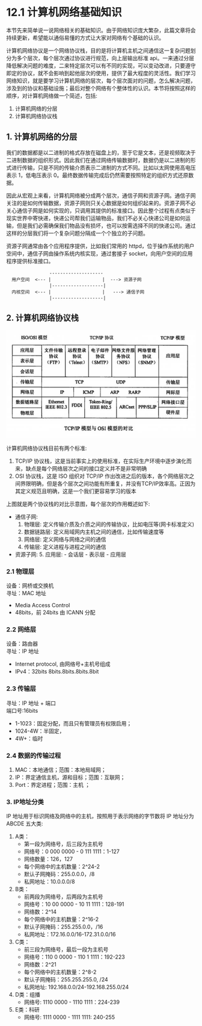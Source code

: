 # 12.1 计算机网络基础知识
本节先来简单说一说网络相关的基础知识。由于网络知识庞大繁杂，此篇文章将会持续更新，希望能以通俗易懂的方式让大家对网络有个基础的认识。

计算机网络协议是一个网络协议栈，目的是将计算机主机之间通信这一复杂问题划分为多个层次，每个层次通过协议进行规范，向上层输出标准 api。一来通过分层降低解决问题的难度，二来特定层次可以有不同的实现，可以变动改进，只要遵守即定的协议，就不会影响到起他层次的使用，提供了最大程度的灵活性。我们学习网络知识，就是要学习计算机网络的层次，每个层次面对的问题，怎么解决问题，涉及到的协议和基础设施；最后对整个网络有个整体性的认识。本节将按照这样的顺序，对计算机网络做一个简述，包括:
1. 计算机网络的分层
2. 计算机网络协议栈

## 1. 计算机网络的分层
我们的数据都是以二进制的格式存放在磁盘上的，至于它是文本，还是视频取决于二进制数据的组织形式。因此我们在通过网络传输数据时，数据仍是以二进制的形式进行传输，只是不同的传输介质表示二进制的方式不同。比如以太网使用高电压表示 1，低电压表示 0。最终数据传输完成后仍然需要按照特定的组织方式还原数据。

因此从宏观上来看，计算机网络被分成两个层次，通信子网和资源子网。通信子网关注的是如何传输数据，资源子网则只关心数据是如何组织起来的。资源子网不必关心通信子网是如何实现的，只调用其提供的标准接口。因此整个过程有点类似于现实世界中寄快递，快递公司帮我们运输物品，我们不必关心快递公司是如何运输，但是我们必需确保我们物品没有损坏，也可以按需选择不同的快递公司。通过这样的分层我们将一个复杂问题分隔成一个个独立的子问题。

资源子网通常由各个应用程序提供，比如我们常用的 httpd，位于操作系统的用户空间中，通信子网由操作系统内核实现，通过套接子 socket，向用户空间的应用程序提供标准接口。

```
                --------------------
  用户空间  <--- |                   |  ---> 资源子网
                |-------------------|
  内核空间  <--- |                   |   ---> 通信子网
                |-------------------|
```

## 2. 计算机网络协议栈
![tcp_ip](../images/12/tcp_ip_iso.jpg)

计算机网络协议栈目前有两个标准:
1. TCP/IP 协议栈，这是当前事实上的使用标准，在实际生产环境中逐步演化而来，缺点是每个网络层次之间的接口定义并不是非常明确
2. OSI 协议栈，这是 ISO 组织对 TCP/IP 作出改进之后的版本，各个网络层次之间界限明确，但是各个层次之间功能有所重复，并没有TCP/IP效率高。正因为其定义规范且明确，这是一个我们更容易学习的版本

上图就是两个协议栈的对比示意图，每个层次的作用概述如下:
- 通信子网:
  1. 物理层: 定义传输介质及介质之间的传输协议，比如电压等(网卡标准定义)
  2. 数据链路层: 定义局域网内主机之间的通信，比如传输速度等
  3. 网络层: 定义网络与网络之间的通信
  4. 传输层: 定义进程与进程之间的通信
- 资源子网:
  5. 应用层:
      - 会话层
      - 表示层
      - 应用层

### 2.1 物理层
设备：网桥或交换机  
寻址：MAC 地址
  - Media Access Control
  - 48bits，前 24bits 由 ICANN 分配

### 2.2 网络层
设备：路由器  
寻址：IP 地址
  - Internet protocol, 由网络号+主机号组成
  - IPv4：32bits 8bits.8bits.8bits.8bit

### 2.3 传输层
寻址：IP 地址 + 端口  
端口号:16bits
  - 1-1023：固定分配，而且只有管理员有权限启用；
  - 1024-4W：半固定，
  - 4W+：临时

### 2.4 数据的传输过程
1. MAC：本地通信；范围：本地局域网；
2. IP：界定通信主机，源和目标；范围：互联网；
3. Port：界定进程；范围：主机 ；

### 3. IP地址分类
IP 地址用于标识网络及网络中的主机，按照用于表示网络的字节数将 IP 地址分为 ABCDE 五大类:
1. A类：
    - 第一段为网络号，后三段为主机号
    - 网络号：0 000 0000 - 0 111 1111：1-127
    - 网络数量：126，127
    - 每个网络中的主机数量：2^24-2
    - 默认子网掩码：255.0.0.0，/8
    - 私网地址：10.0.0.0/8
2. B类：
    - 前两段为网络号，后两段为主机号
    - 网络号：10 00 0000 - 10 11 1111：128-191
    - 网络数：2^14
    - 每个网络中的主机数量：2^16-2
    - 默认子网掩码：255.255.0.0，/16
    - 私网地址：172.16.0.0/16-172.31.0.0/16                                
3. C类：
    - 前三段为网络号，最后一段为主机号
    - 网络号：110 0 0000 - 110 1 1111：192-223
    - 网络数：2^21
    - 每个网络中的主机数量：2^8-2
    - 默认子网掩码：255.255.255.0,  /24
    - 私网地址: 192.168.0.0/24-192.168.255.0/24
4. D类：组播
    - 网络号: 1110 0000 - 1110 1111：224-239
5. E类：科研
    - 网络号: 1111 0000 - 1111 1111: 240-255
